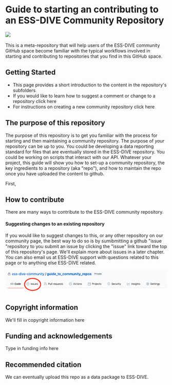 # Guide to starting an contributing to an ESS-DIVE Community Repository

![](http://ess-dive.lbl.gov/wp-content/themes/ess-dive/images/ess-dive-site-title-logo.png)

This is a meta-repository that will help users of the ESS-DIVE community GitHub space become familiar with the typical workflows involved in starting and contributing to repositories that you find in this GitHub space.

## Getting Started
- This page provides a short introduction to the content in the repository's subfolders 
- If you would like to learn how to suggest a comment or change to a repository click here
- For instructions on creating a new community repository click here

## The purpose of this repository

The purpose of this repository is to get you familiar with the process for starting and then maintaining a community repository.  The purpose of *your* repository can be up to you. You could be developing a data reporting standard for files that are eventually stored in the ESS-DIVE repository. You could be working on scripts that interact with our API. Whatever your project, this guide will show you how to set-up a community repository, the key ingredients to a repository (aka "repo"), and how to maintain the repo once you have uploaded the content to github.

First, 

## How to contribute

There are many ways to contribute to the ESS-DIVE community repository.  

####  Suggesting changes to an existing repository
If you would like to suggest changes to this, or any other repository on our community page, the best way to do so is by sumibmitting a github "issue "repository to you submit an issue by clicking the "issue" link toward the top of this repository's page.  We'll explain more about issues in a later chapter. You can also email us at ESS-DIVE support with questions related to this page or to anything else ESS-DIVE related.

![](images/issues_image_1.png)

## Copyright information  
We'll fill in copyright information here

## Funding and acknowledgements  
Type in funding info here

## Recommended citation  
We can eventually upload this repo as a data package to ESS-DIVE.
